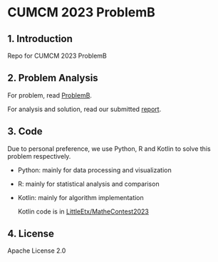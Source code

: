# CUMCM 2023 ProblemB

## 1. Introduction
Repo for CUMCM 2023 ProblemB

## 2. Problem Analysis
For problem, read [ProblemB](./ProblemB.pdf).

For analysis and solution, read our submitted [report](./report.pdf).

## 3. Code
Due to personal preference, we use Python, R and Kotlin to solve this problem respectively.

- Python: mainly for data processing and visualization
- R: mainly for statistical analysis and comparison
- Kotlin: mainly for algorithm implementation

    Kotlin code is in [LittleEtx/MatheContest2023](https://github.com/LittleEtx/MatheContest2023)

## 4. License
Apache License 2.0